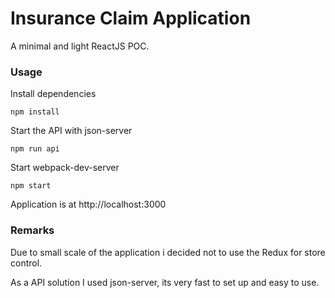 
Insurance Claim Application
=====================

A minimal and light ReactJS POC.

### Usage

Install dependencies

```
npm install
```


Start the API with json-server

```
npm run api
```

Start webpack-dev-server

```
npm start
```

Application is at http://localhost:3000


### Remarks

Due to small scale of the application i decided not to use the Redux for store control.

As a API solution I used json-server, its very fast to set up and easy to use. 
